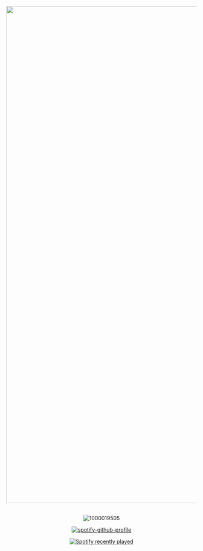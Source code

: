 <div align="center">
<img width="1316" alt="i made ts" src="https://github.com/user-attachments/assets/92f35c5c-be3b-4676-84a2-f583148f8474" />
<div align="center">
<img src="https://komarev.com/ghpvc/?username=piggeonna&style=plastic-square&color=E6498E" alt=""/>
  </div>
  <div align="center">

  <br>
  


![1000019505](https://github.com/user-attachments/assets/f77ac66d-7b20-4f49-9c8f-96ef98c7b083)

[![spotify-github-profile](https://spotify-github-profile.kittinanx.com/api/view?uid=s12uenf3xuez4eu5dy28pfg15&cover_image=true&theme=novatorem&show_offline=true&background_color=121212&interchange=false&bar_color=53b14f&bar_color_cover=true)](https://spotify-github-profile.kittinanx.com/api/view?uid=s12uenf3xuez4eu5dy28pfg15&redirect=true)
      
[![Spotify recently played](https://spotify-recently-played-readme.vercel.app/api?user=s12uenf3xuez4eu5dy28pfg15&count=3)](https://open.spotify.com/user/s12uenf3xuez4eu5dy28pfg15)

